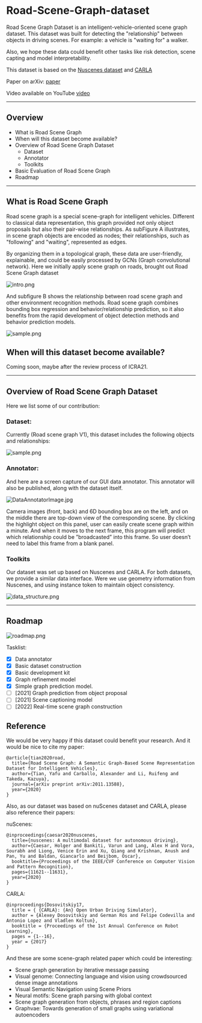 # Road-Scene-Graph-dataset

Road Scene Graph Dataset is an intelligent-vehicle-oriented scene graph dataset. This dataset was built for detecting the "relationship" between objects in driving scenes. For example: a vehicle is "waiting for" a walker.

Also, we hope these data could benefit other tasks like risk detection, scene capting and model interpretability.

This dataset is based on the [Nuscenes dataset](https://www.nuscenes.org/) and [CARLA](https://carla.org/)

Paper on arXiv: [paper](https://arxiv.org/abs/2011.13588)

Video available on YouTube [video](https://www.youtube.com/watch?v=W7qllZBba_Y)

----------------

## Overview

- What is Road Scene Graph
- When will this dataset become available?
- Overview of Road Scene Graph Dataset
    - Dataset
    - Annotator
    - Toolkits
- Basic Evaluation of Road Scene Graph
- Roadmap

----------------

## What is Road Scene Graph

Road scene graph is a special scene-graph for intelligent vehicles. Different to classical data representation, this graph provided not only object proposals but also their pair-wise relationships. As subFigure A illustrates, in scene graph objects are encoded as nodes; their relationships, such as "following" and "waiting", represented as edges. 
 
By organizing them in a topological graph, these data are user-friendly, explainable, and could be easily processed by GCNs (Graph convolutional network). Here we initially apply scene graph on roads, brought out Road Scene Graph dataset

![intro.png](/imgs/intro.png)

And subfigure B shows the relationship between road scene graph and other environment recognition methods. Road scene graph combines bounding box regression and behavior/relationship prediction, so it also benefits from the rapid development of object detection methods and behavior prediction models. 


![sample.png](/imgs/sample.png)




## When will this dataset become available?

Coming soon, maybe after the review process of ICRA21.

----------------

## Overview of Road Scene Graph Dataset

Here we list some of our contribution:

### Dataset:

Currently (Road scene graph V1), this dataset includes the following objects and relationships:

![sample.png](/imgs/data_types.png)


### Annotator:

And here are a screen capture of our GUI data annotator. This annotator will also be published, along with the dataset itself.


![DataAnnotatorImage.jpg](/imgs/DataAnnotatorImage.jpg)

Camera images (front, back) and 6D bounding box are on the left, and on the middle there are top-down view of the corresponding scene. By clicking the highlight object on this panel, user can easily create scene graph within a minute. And when it moves to the next frame, this program will predict which relationship could be ”broadcasted” into this frame. So user doesn’t need to label this frame from a blank panel.

### Toolkits

Our dataset was set up based on Nuscenes and CARLA. For both datasets, we provide a similar data interface. Were we use geometry information from Nuscenes, and using instance token to maintain object consistency.

![data_structure.png](/imgs/data_structure.png)

-----------------



## Roadmap

![roadmap.png](/imgs/roadmap.png)


Tasklist:

- [x] Data annotator
- [x] Basic dataset construction
- [x] Basic development kit
- [x] Graph refinement model
- [x] Simple graph prediction model.
- [ ] [2021] Graph prediction from object proposal
- [ ] [2021] Scene captioning model
- [ ] [2022] Real-time scene graph construction

## Reference

We would be very happy if this dataset could benefit your research. And it would be nice to cite my paper:

```
@article{tian2020road,
  title={Road Scene Graph: A Semantic Graph-Based Scene Representation Dataset for Intelligent Vehicles},
  author={Tian, Yafu and Carballo, Alexander and Li, Ruifeng and Takeda, Kazuya},
  journal={arXiv preprint arXiv:2011.13588},
  year={2020}
}
```

Also, as our dataset was based on nuScenes dataset and CARLA, please also reference their papers:

nuScenes:
```
@inproceedings{caesar2020nuscenes,
  title={nuscenes: A multimodal dataset for autonomous driving},
  author={Caesar, Holger and Bankiti, Varun and Lang, Alex H and Vora, Sourabh and Liong, Venice Erin and Xu, Qiang and Krishnan, Anush and Pan, Yu and Baldan, Giancarlo and Beijbom, Oscar},
  booktitle={Proceedings of the IEEE/CVF Conference on Computer Vision and Pattern Recognition},
  pages={11621--11631},
  year={2020}
}

```

CARLA: 

```
@inproceedings{Dosovitskiy17,
  title = { {CARLA}: {An} Open Urban Driving Simulator},
  author = {Alexey Dosovitskiy and German Ros and Felipe Codevilla and Antonio Lopez and Vladlen Koltun},
  booktitle = {Proceedings of the 1st Annual Conference on Robot Learning},
  pages = {1--16},
  year = {2017}
}
```

And these are some scene-graph related paper which could be interesting:

- Scene graph generation by iterative message passing
- Visual genome: Connecting language and vision using crowdsourced dense image annotations
- Visual Semantic Navigation using Scene Priors
- Neural motifs: Scene graph parsing with global context
- Scene graph generation from objects, phrases and region captions
- Graphvae: Towards generation of small graphs using variational autoencoders
